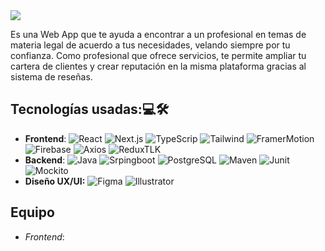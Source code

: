 <div aling="center">
<img src="https://media.discordapp.net/attachments/689676081430921274/1113867403219189852/burofy_logo.jpeg">

<p>Es una Web App que te ayuda a encontrar a un profesional en temas de materia legal de acuerdo a tus necesidades, velando siempre por tu confianza. Como profesional que ofrece servicios, te permite ampliar tu cartera de clientes y crear reputación en la misma plataforma gracias al sistema de reseñas. 
</p>
</div>

## Tecnologías usadas:💻🛠
* **Frontend**: ![React](https://img.shields.io/badge/React-2E2E2E?style=for-the-badge&logo=React&logoColor=61DAFB) ![Next.js](https://img.shields.io/badge/Next.js-2E2E2E?style=for-the-badge&logo=Next.js&logoColor=white) ![TypeScrip](https://img.shields.io/badge/TypeScript-2E2E2E?style=for-the-badge&logo=TypeScript&logoColor=3178C6) ![Tailwind](https://img.shields.io/badge/Tailwind-2E2E2E?style=for-the-badge&logo=TailwindCSS&logoColor=06B6D4) ![FramerMotion](https://img.shields.io/badge/FramerMotion-2E2E2E?style=for-the-badge&logo=Framer&logoColor=C600E0) ![Firebase](https://img.shields.io/badge/Firebase-2E2E2E?style=for-the-badge&logo=Firebase&logoColor=FFCA28) ![Axios](https://img.shields.io/badge/Axios-2E2E2E?style=for-the-badge&logo=Axios&logoColor=5A29E4) ![ReduxTLK](https://img.shields.io/badge/ReduxTLK-2E2E2E?style=for-the-badge&logo=Redux&logoColor=764ABC)
* **Backend**: ![Java](https://img.shields.io/badge/Java-2E2E2E?style=for-the-badge&logo=Java&logoColor=FF160B) ![Srpingboot](https://img.shields.io/badge/Springboot-2E2E2E?style=for-the-badge&logo=Springboot&logoColor=6DB33F) ![PostgreSQL](https://img.shields.io/badge/postgresql-2E2E2E?style=for-the-badge&logo=Postgresql&logoColor=4169E1) ![Maven](https://img.shields.io/badge/Maven-2E2E2E?style=for-the-badge&logo=Apachemaven&logoColor=C71A36) ![Junit](https://img.shields.io/badge/Junit-2E2E2E?style=for-the-badge&logo=JUnit5&logoColor=25A162) ![Mockito](https://img.shields.io/badge/Mockito-2E2E2E?style=for-the-badge&logo=Mockito&logoColor=FF160B)
* **Diseño UX/UI:** ![Figma](https://img.shields.io/badge/Figma-2E2E2E?style=for-the-badge&logo=figma&logoColor=F24E1E) ![Illustrator](https://img.shields.io/badge/Illustrator-2E2E2E?style=for-the-badge&logo=AdobeIllustrator&logoColor=FF9A00)

## Equipo
* *Frontend*:
